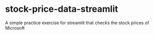 # stock-price-data-streamlit
A simple practice exercise for streamlit that checks the stock prices of Microsoft
